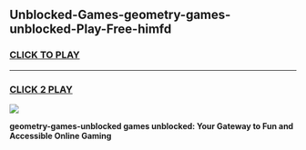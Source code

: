 
## Unblocked-Games-geometry-games-unblocked-Play-Free-himfd
<h3>
<a href="https://premium76.site?title=geometry-games-unblocked&ref=10A">CLICK TO PLAY</a></h3>
<hr>

<h3>
<a href="https://premium76.site?title=geometry-games-unblocked&ref=10A">CLICK 2 PLAY</a>
  
</h3>

<a href="https://premium76.site?title=geometry-games-unblocked&ref=10A"><img src="https://clearcache.store/games.png"></a>


**geometry-games-unblocked games unblocked: Your Gateway to Fun and Accessible Online Gaming**

